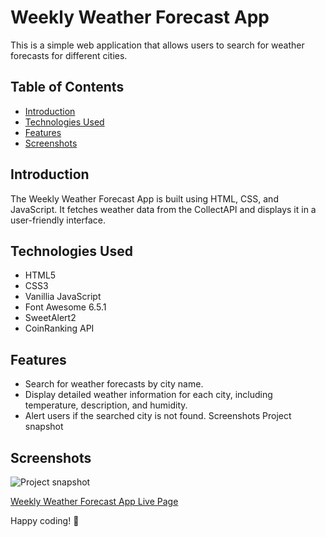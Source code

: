 # Weekly Weather Forecast App

This is a simple web application that allows users to search for weather forecasts for different cities.

## Table of Contents

- [Introduction](#introduction)
- [Technologies Used](#technologies-used)
- [Features](#features)
- [Screenshots](#Screenshots)


## Introduction

The Weekly Weather Forecast App is built using HTML, CSS, and JavaScript. It fetches weather data from the CollectAPI and displays it in a user-friendly interface.

## Technologies Used

- HTML5
- CSS3
- Vanillia JavaScript
- Font Awesome 6.5.1
- SweetAlert2
- CoinRanking API

## Features

- Search for weather forecasts by city name.
- Display detailed weather information for each city, including temperature, description, and humidity.
- Alert users if the searched city is not found.
Screenshots
Project snapshot

## Screenshots
![Project snapshot](./video.gif) 

[Weekly Weather Forecast App Live Page](https://sedadiriker.github.io/Clarusway-BootCamp-/JAVASCR%C4%B0PT/haftal%C4%B1k-hava-durumu-app/)

Happy coding! :rocket: